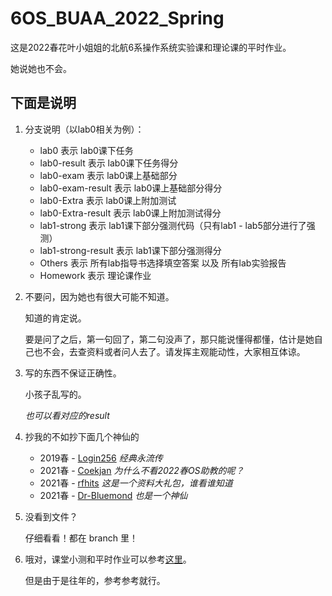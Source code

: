 # 6OS_BUAA_2022_Spring

这是2022春花叶小姐姐的北航6系操作系统实验课和理论课的平时作业。

她说她也不会。



## 下面是说明

1. 分支说明（以lab0相关为例）：
   - lab0 表示 lab0课下任务
   - lab0-result 表示 lab0课下任务得分
   - lab0-exam 表示 lab0课上基础部分
   - lab0-exam-result 表示 lab0课上基础部分得分
   - lab0-Extra 表示 lab0课上附加测试
   - lab0-Extra-result 表示 lab0课上附加测试得分
   - lab1-strong 表示 lab1课下部分强测代码（只有lab1 - lab5部分进行了强测）
   - lab1-strong-result 表示 lab1课下部分强测得分
   - Others 表示 所有lab指导书选择填空答案 以及 所有lab实验报告
   - Homework 表示 理论课作业
   
2. 不要问，因为她也有很大可能不知道。

   知道的肯定说。

   要是问了之后，第一句回了，第二句没声了，那只能说懂得都懂，估计是她自己也不会，去查资料或者问人去了。请发挥主观能动性，大家相互体谅。

3. 写的东西不保证正确性。

   小孩子乱写的。

   *也可以看对应的result*

4. 抄我的不如抄下面几个神仙的
   - 2019春 - [Login256](https://github.com/login256/BUAA-OS-2019/tree/master) *经典永流传*
   - 2021春 - [Coekjan](https://github.com/Coekjan/SOMOS) *为什么不看2022春OS助教的呢？*
   - 2021春 - [rfhits](https://github.com/rfhits/Operating-System-BUAA-2021) *这是一个资料大礼包，谁看谁知道*
   - 2021春 - [Dr-Bluemond](https://github.com/Dr-Bluemond/BUAA_OS_2021) *也是一个神仙*
   
5. 没看到文件？

   仔细看看！都在 branch 里！

6. 哦对，课堂小测和平时作业可以参考[这里](https://blog.csdn.net/jeremyzhao1998/category_9781325.html)。

   但是由于是往年的，参考参考就行。
